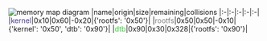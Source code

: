 ![memory map diagram](tests.test_docs_collisions.png)
|name|origin|size|remaining|collisions
|:-|:-|:-|:-|:-|
|<span style='color:darkslateblue'>kernel</span>|0x10|0x60|-0x20|{'rootfs': '0x50'}|
|<span style='color:gray'>rootfs</span>|0x50|0x50|-0x10|{'kernel': '0x50', 'dtb': '0x90'}|
|<span style='color:limegreen'>dtb</span>|0x90|0x30|0x328|{'rootfs': '0x90'}|

